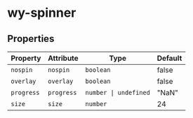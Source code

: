 # wy-spinner

## Properties

| Property   | Attribute  | Type                  | Default |
|------------|------------|-----------------------|---------|
| `nospin`   | `nospin`   | `boolean`             | false   |
| `overlay`  | `overlay`  | `boolean`             | false   |
| `progress` | `progress` | `number \| undefined` | "NaN"   |
| `size`     | `size`     | `number`              | 24      |
